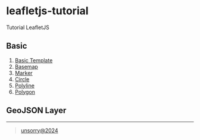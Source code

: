 # leafletjs-tutorial
Tutorial LeafletJS

## Basic
1. [Basic Template](tutorial/basic-template.md)
2. [Basemap](tutorial/basemap.md)
3. [Marker](tutorial/marker.md)
4. [Circle](tutorial/circle.md)
5. [Polyline](tutorial/polyline.md)
6. [Polygon](tutorial/polygon.md)

## GeoJSON Layer

---   
> [unsorry@2024](https://unsorry.net)